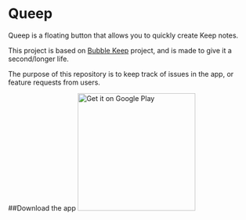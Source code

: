 # Queep
Queep is a floating button that allows you to quickly create Keep notes.

This project is based on [Bubble Keep](https://github.com/VoxStudio/BubbleKeep/) project, and is made to give it a second/longer life.

The purpose of this repository is to keep track of issues in the app, or feature requests from users.

##Download the app
<a target="_blank" href='https://play.google.com/store/apps/details?id=jahirfiquitiva.apps.queep'><img alt='Get it on Google Play' src='https://play.google.com/intl/en_us/badges/images/generic/en_badge_web_generic.png' width='240'/></a>

